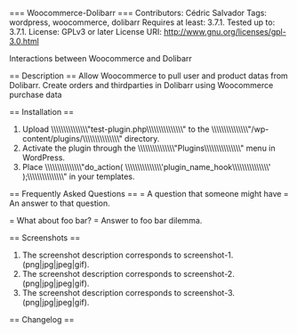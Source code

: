 === Woocommerce-Dolibarr ===
Contributors: Cédric Salvador
Tags: wordpress, woocommerce, dolibarr
Requires at least: 3.7.1.
Tested up to: 3.7.1.
License: GPLv3 or later
License URI: http://www.gnu.org/licenses/gpl-3.0.html

Interactions between Woocommerce and Dolibarr

== Description ==
Allow Woocommerce to pull user and product datas from Dolibarr.
Create orders and thirdparties in Dolibarr using Woocommerce purchase data

== Installation ==
1. Upload \\\\\\\\\\\\\\\\\\\\\\\\\\\\\\\"test-plugin.php\\\\\\\\\\\\\\\\\\\\\\\\\\\\\\\" to the \\\\\\\\\\\\\\\\\\\\\\\\\\\\\\\"/wp-content/plugins/\\\\\\\\\\\\\\\\\\\\\\\\\\\\\\\" directory.
1. Activate the plugin through the \\\\\\\\\\\\\\\\\\\\\\\\\\\\\\\"Plugins\\\\\\\\\\\\\\\\\\\\\\\\\\\\\\\" menu in WordPress.
1. Place \\\\\\\\\\\\\\\\\\\\\\\\\\\\\\\"do_action( \\\\\\\\\\\\\\\\\\\\\\\\\\\\\\\'plugin_name_hook\\\\\\\\\\\\\\\\\\\\\\\\\\\\\\\' );\\\\\\\\\\\\\\\\\\\\\\\\\\\\\\\" in your templates.

== Frequently Asked Questions ==
= A question that someone might have =
An answer to that question.

= What about foo bar? =
Answer to foo bar dilemma.

== Screenshots ==
1. The screenshot description corresponds to screenshot-1.(png|jpg|jpeg|gif).
2. The screenshot description corresponds to screenshot-2.(png|jpg|jpeg|gif).
3. The screenshot description corresponds to screenshot-3.(png|jpg|jpeg|gif).

== Changelog ==